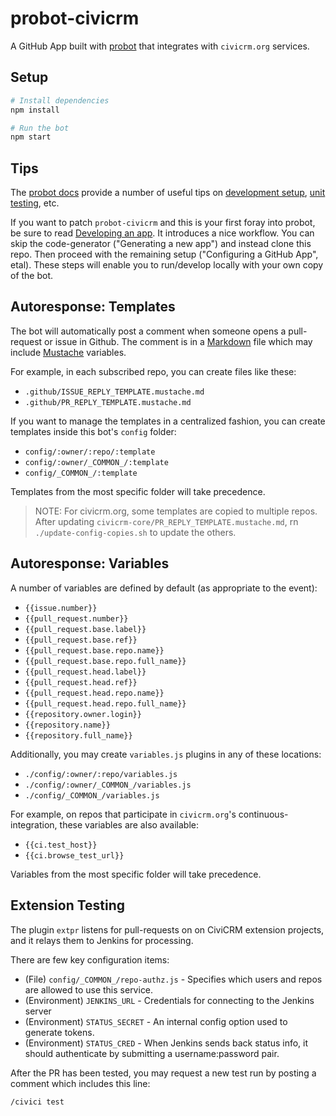 # probot-civicrm

A GitHub App built with [probot](https://github.com/probot/probot) that
integrates with `civicrm.org` services.

## Setup

```sh
# Install dependencies
npm install

# Run the bot
npm start
```

## Tips

The [probot docs](https://probot.github.io/docs/) provide a number of useful tips on [development setup](https://probot.github.io/docs/development/), [unit testing](https://probot.github.io/docs/testing/), etc.

If you want to patch `probot-civicrm` and this is your first foray into probot, be sure to read [Developing an app](https://probot.github.io/docs/development/). It introduces a nice workflow. You can skip the code-generator ("Generating a new app") and instead clone this repo. Then proceed with the remaining setup ("Configuring a GitHub App", etal). These steps will enable you to run/develop locally with your own copy of the bot.

## Autoresponse: Templates

The bot will automatically post a comment when someone opens a pull-request
or issue in Github. The comment is in a [Markdown](https://guides.github.com/features/mastering-markdown/) file which may include
[Mustache](https://mustache.github.io/) variables.

For example, in each subscribed repo, you can create files like these:

* `.github/ISSUE_REPLY_TEMPLATE.mustache.md`
* `.github/PR_REPLY_TEMPLATE.mustache.md`

If you want to manage the templates in a centralized fashion, you can
create templates inside this bot's `config` folder:

* `config/:owner/:repo/:template`
* `config/:owner/_COMMON_/:template`
* `config/_COMMON_/:template`

Templates from the most specific folder will take precedence.

> NOTE: For civicrm.org, some templates are copied to multiple repos.
> After updating `civicrm-core/PR_REPLY_TEMPLATE.mustache.md`, rn
> `./update-config-copies.sh` to update the others.

## Autoresponse: Variables

A number of variables are defined by default (as appropriate to the event):

* `{{issue.number}}`
* `{{pull_request.number}}`
* `{{pull_request.base.label}}`
* `{{pull_request.base.ref}}`
* `{{pull_request.base.repo.name}}`
* `{{pull_request.base.repo.full_name}}`
* `{{pull_request.head.label}}`
* `{{pull_request.head.ref}}`
* `{{pull_request.head.repo.name}}`
* `{{pull_request.head.repo.full_name}}`
* `{{repository.owner.login}}`
* `{{repository.name}}`
* `{{repository.full_name}}`

Additionally, you may create `variables.js` plugins in any of these locations:

* `./config/:owner/:repo/variables.js`
* `./config/:owner/_COMMON_/variables.js`
* `./config/_COMMON_/variables.js`

For example, on repos that participate in `civicrm.org`'s
continuous-integration, these variables are also available:

* `{{ci.test_host}}`
* `{{ci.browse_test_url}}`

Variables from the most specific folder will take precedence.

## Extension Testing

The plugin `extpr` listens for pull-requests on on CiviCRM extension
projects, and it relays them to Jenkins for processing.

There are few key configuration items:

* (File) `config/_COMMON_/repo-authz.js` - Specifies which users and repos are allowed to use this service.
* (Environment) `JENKINS_URL` - Credentials for connecting to the Jenkins server
* (Environment) `STATUS_SECRET` - An internal config option used to generate tokens.
* (Environment) `STATUS_CRED` - When Jenkins sends back status info, it should authenticate by submitting a username:password pair.

After the PR has been tested, you may request a new test run by posting
a comment which includes this line:

```
/civici test
```
